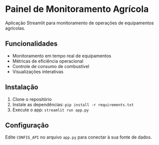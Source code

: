 # Painel de Monitoramento Agrícola

Aplicação Streamlit para monitoramento de operações de equipamentos agrícolas.

## Funcionalidades

- Monitoramento em tempo real de equipamentos
- Métricas de eficiência operacional
- Controle de consumo de combustível
- Visualizações interativas

## Instalação

1. Clone o repositório
2. Instale as dependências: `pip install -r requirements.txt`
3. Execute o app: `streamlit run app.py`

## Configuração

Edite `CONFIG_API` no arquivo `app.py` para conectar à sua fonte de dados.

